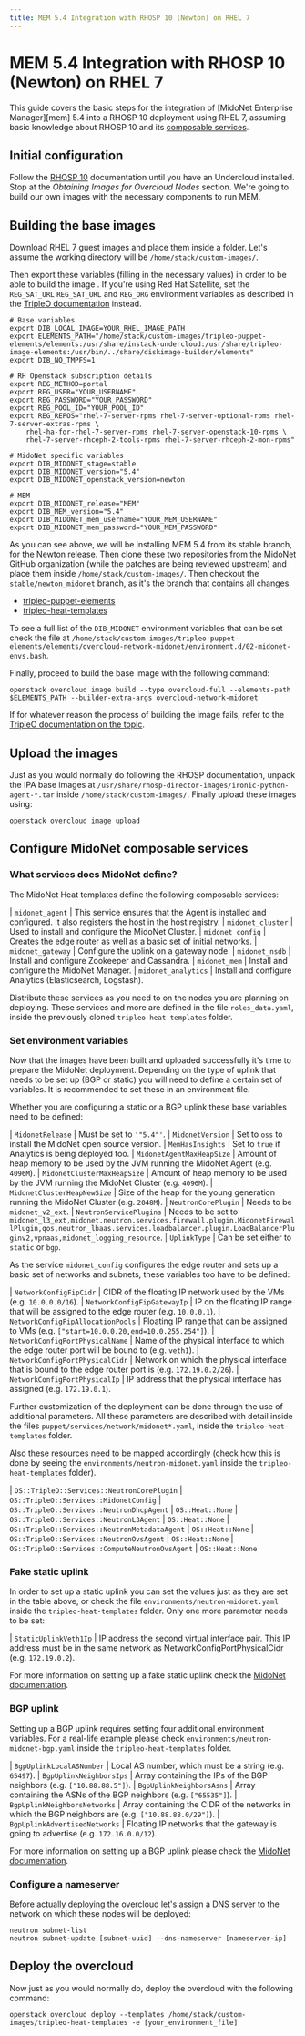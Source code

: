 ```yaml
---
title: MEM 5.4 Integration with RHOSP 10 (Newton) on RHEL 7
---
```


# MEM 5.4 Integration with RHOSP 10 (Newton) on RHEL 7


This guide covers the basic steps for the integration of
[MidoNet Enterprise Manager][mem] 5.4 into a RHOSP 10 deployment using
RHEL 7, assuming basic knowledge about RHOSP 10 and its
[composable services][composable-services-docs].


## Initial configuration

Follow the [RHOSP 10][rhosp-10-docs] documentation until you have an Undercloud
installed. Stop at the _Obtaining Images for Overcloud Nodes_ section. We're
going to build our own images with the necessary components to run MEM.

## Building the base images

Download RHEL 7 guest images and place them inside a folder. Let's assume the
working directory will be `/home/stack/custom-images/`.

Then export these variables (filling in the necessary values) in order to be
able to build the image . If you're using Red Hat Satellite, set the 
`REG_SAT_URL` `REG_SAT_URL` and `REG_ORG` environment variables as described
in the [TripleO documentation][tripleo-deployment] instead.

```
# Base variables
export DIB_LOCAL_IMAGE=YOUR_RHEL_IMAGE_PATH
export ELEMENTS_PATH="/home/stack/custom-images/tripleo-puppet-elements/elements:/usr/share/instack-undercloud:/usr/share/tripleo-image-elements:/usr/bin/../share/diskimage-builder/elements"
export DIB_NO_TMPFS=1

# RH Openstack subscription details
export REG_METHOD=portal
export REG_USER="YOUR_USERNAME"
export REG_PASSWORD="YOUR_PASSWORD"
export REG_POOL_ID="YOUR_POOL_ID"
export REG_REPOS="rhel-7-server-rpms rhel-7-server-optional-rpms rhel-7-server-extras-rpms \
    rhel-ha-for-rhel-7-server-rpms rhel-7-server-openstack-10-rpms \
    rhel-7-server-rhceph-2-tools-rpms rhel-7-server-rhceph-2-mon-rpms"

# MidoNet specific variables
export DIB_MIDONET_stage=stable
export DIB_MIDONET_version="5.4"
export DIB_MIDONET_openstack_version=newton

# MEM
export DIB_MIDONET_release="MEM"
export DIB_MEM_version="5.4"
export DIB_MIDONET_mem_username="YOUR_MEM_USERNAME"
export DIB_MIDONET_mem_password="YOUR_MEM_PASSWORD"
```

As you can see above, we will be installing MEM 5.4 from its stable branch,
for the Newton release. Then clone these two repositories from the MidoNet
GitHub organization (while the patches are being reviewed upstream) and place
them inside `/home/stack/custom-images/`. Then checkout the
`stable/newton_midonet` branch, as it's the branch that contains all changes.

* [tripleo-puppet-elements][midonet-tpe]
* [tripleo-heat-templates][midonet-tht]

To see a full list of the `DIB_MIDONET` environment variables that can be set
check the file at `/home/stack/custom-images/tripleo-puppet-elements/elements/overcloud-network-midonet/environment.d/02-midonet-envs.bash`.

Finally, proceed to build the base image with the following command:

```
openstack overcloud image build --type overcloud-full --elements-path $ELEMENTS_PATH --builder-extra-args overcloud-network-midonet
```

If for whatever reason the process of building the image fails, refer to the
[TripleO documentation on the topic][tripleo-images].

## Upload the images

Just as you would normally do following the RHOSP documentation, unpack the IPA
base images at `/usr/share/rhosp-director-images/ironic-python-agent-*.tar`
inside `/home/stack/custom-images/`. Finally upload these images using:

```
openstack overcloud image upload
```

## Configure MidoNet composable services

### What services does MidoNet define?

The MidoNet Heat templates define the following composable services:

| `midonet_agent`     | This service ensures that the Agent is installed and configured. It also registers the host in the host registry.
| `midonet_cluster`   | Used to install and configure the MidoNet Cluster.
| `midonet_config`    | Creates the edge router as well as a basic set of initial networks.
| `midonet_gateway`   | Configure the uplink on a gateway node.
| `midonet_nsdb`      | Install and configure Zookeeper and Cassandra.
| `midonet_mem`       | Install and configure the MidoNet Manager.
| `midonet_analytics` | Install and configure Analytics (Elasticsearch, Logstash).

Distribute these services as you need to on the nodes you are planning on
deploying. These services and more are defined in the file `roles_data.yaml`,
inside the previously cloned `tripleo-heat-templates` folder.

### Set environment variables

Now that the images have been built and uploaded successfully it's time to
prepare the MidoNet deployment. Depending on the type of uplink that needs to
be set up (BGP or static) you will need to define a certain set of variables.
It is recommended to set these in an environment file.

Whether you are configuring a static or a BGP uplink these base variables need
to be defined:

| `MidonetRelease`            | Must be set to `'"5.4"'`.
| `MidonetVersion`            | Set to `oss` to install the MidoNet open source version.
| `MemHasInsights`            | Set to `true` if Analytics is being deployed too.
| `MidonetAgentMaxHeapSize`   | Amount of heap memory to be used by the JVM running the MidoNet Agent (e.g. `4096M`).
| `MidonetClusterMaxHeapSize` | Amount of heap memory to be used by the JVM running the MidoNet Cluster (e.g. `4096M`).
| `MidonetClusterHeapNewSize` | Size of the heap for the young generation running the MidoNet Cluster (e.g. `2048M`).
| `NeutronCorePlugin`         | Needs to be `midonet_v2_ext`.
| `NeutronServicePlugins`     | Needs to be set to `midonet_l3_ext,midonet.neutron.services.firewall.plugin.MidonetFirewallPlugin,qos,neutron_lbaas.services.loadbalancer.plugin.LoadBalancerPluginv2,vpnaas,midonet_logging_resource`.
| `UplinkType`                | Can be set either to `static` or `bgp`.

As the service `midonet_config` configures the edge router and sets up a basic
set of networks and subnets, these variables too have to be defined:

| `NetworkConfigFipCidr`            | CIDR of the floating IP network used by the VMs (e.g. `10.0.0.0/16`).
| `NetworkConfigFipGatewayIp`       | IP on the floating IP range that will be assigned to the edge router (e.g. `10.0.0.1`).
| `NetworkConfigFipAllocationPools` | Floating IP range that can be assigned to VMs (e.g. `["start=10.0.0.20,end=10.0.255.254"]`).
| `NetworkConfigPortPhysicalName`   | Name of the physical interface to which the edge router port will be bound to (e.g. `veth1`).
| `NetworkConfigPortPhysicalCidr`   | Network on which the physical interface that is bound to the edge router port is (e.g. `172.19.0.2/26`).
| `NetworkConfigPortPhysicalIp`     | IP address that the physical interface has assigned (e.g. `172.19.0.1`).

Further customization of the deployment can be done through the use of
additional parameters. All these parameters are described with detail inside the
files `puppet/services/network/midonet*.yaml`, inside the `tripleo-heat-templates`
folder.

Also these resources need to be mapped accordingly (check how this is done by
seeing the `environments/neutron-midonet.yaml` inside the `tripleo-heat-templates`
folder).

| `OS::TripleO::Services::NeutronCorePlugin`      | `OS::TripleO::Services::MidonetConfig`
| `OS::TripleO::Services::NeutronDhcpAgent`       | `OS::Heat::None`
| `OS::TripleO::Services::NeutronL3Agent`         | `OS::Heat::None`
| `OS::TripleO::Services::NeutronMetadataAgent`   | `OS::Heat::None`
| `OS::TripleO::Services::NeutronOvsAgent`        | `OS::Heat::None`
| `OS::TripleO::Services::ComputeNeutronOvsAgent` | `OS::Heat::None`

### Fake static uplink

In order to set up a static uplink you can set the values just as they are set
in the table above, or check the file `environments/neutron-midonet.yaml` inside
the `tripleo-heat-templates` folder. Only one more parameter needs to be set:

| `StaticUplinkVeth1Ip` | IP address the second virtual interface pair. This IP address must be in the same network as NetworkConfigPortPhysicalCidr (e.g. `172.19.0.2`).

For more information on setting up a fake static uplink check the
[MidoNet documentation][midonet-static].

### BGP uplink

Setting up a BGP uplink requires setting four additional environment variables.
For a real-life example please check `environments/neutron-midonet-bgp.yaml`
inside the `tripleo-heat-templates` folder.

| `BgpUplinkLocalASNumber`      | Local AS number, which must be a string (e.g. `65497`).
| `BgpUplinkNeighborsIps`       | Array containing the IPs of the BGP neighbors (e.g. `["10.88.88.5"]`).
| `BgpUplinkNeighborsAsns`      | Array containing the ASNs of the BGP neighbors (e.g. `["65535"]`).
| `BgpUplinkNeighborsNetworks`  | Array containing the CIDR of the networks in which the BGP neighbors are (e.g. `["10.88.88.0/29"]`).
| `BgpUplinkAdvertisedNetworks` | Floating IP networks that the gateway is going to advertise (e.g. `172.16.0.0/12`).

For more information on setting up a BGP uplink please check the
[MidoNet documentation][midonet-bgp].


### Configure a nameserver

Before actually deploying the overcloud let's assign a DNS server to the network
on which these nodes will be deployed:

```
neutron subnet-list
neutron subnet-update [subnet-uuid] --dns-nameserver [nameserver-ip]
```

## Deploy the overcloud

Now just as you would normally do, deploy the overcloud with the following
command:

```
openstack overcloud deploy --templates /home/stack/custom-images/tripleo-heat-templates -e [your_environment_file]
```


[midonet]: https://www.midonet.org/
[composable-services-docs]: http://docs.openstack.org/developer/tripleo-docs/developer/tht_walkthrough/tht_walkthrough.html
[rhosp-10-docs]: https://access.redhat.com/documentation/en/red-hat-openstack-platform/10/paged/director-installation-and-usage/
[tripleo-images]: http://tripleo.org/troubleshooting/troubleshooting-image-build.html
[tripleo-deployment]: http://tripleo.org/basic_deployment/basic_deployment_cli.html#get-images
[midonet-tpe]: https://github.com/midonet/tripleo-puppet-elements
[midonet-tht]: https://github.com/midonet/tripleo-heat-templates
[midonet-static]: https://docs.midonet.org/docs/latest-en/operations-guide/content/static_setup.html
[midonet-bgp]: https://docs.midonet.org/docs/latest-en/operations-guide/content/bgp_setup.html
